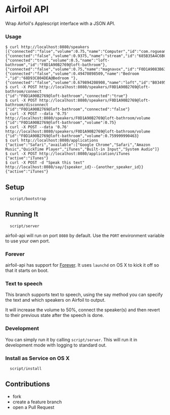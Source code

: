 # Airfoil API

Wrap Airfoil's Applescript interface with a JSON API.

### Usage

    $ curl http://localhost:8080/speakers
    [{"connected":"false","volume":0.75,"name":"Computer","id":"com.rogueamoeba.airfoil.LocalSpeaker"},{"connected":"false","volume":0.9375,"name":"stream","id":"685B35A4C6BC@stream"},{"connected":"true","volume":0.5,"name":"loft-bathroom","id":"F0D1A90B2769@loft-bathroom"},{"connected":"false","volume":0.75,"name":"magnavox","id":"F0D1A9083B63@magnavox"},{"connected":"false","volume":0.49470898509,"name":"Bedroom ","id":"68D93C804DEA@Bedroom "},{"connected":"false","volume":0.679894208908,"name":"loft","id":"B034953D7649@loft"}]
    $ curl -X POST http://localhost:8080/speakers/F0D1A90B2769@loft-bathroom/connect
    {"id":"F0D1A90B2769@loft-bathroom","connected":"true"}
    $ curl -X POST http://localhost:8080/speakers/F0D1A90B2769@loft-bathroom/disconnect
    {"id":"F0D1A90B2769@loft-bathroom","connected":"false"}
    $ curl -X POST --data '0.75' http://localhost:8080/speakers/F0D1A90B2769@loft-bathroom/volume
    {"id":"F0D1A90B2769@loft-bathroom","volume":0.75}
    $ curl -X POST --data '0.76' http://localhost:8080/speakers/F0D1A90B2769@loft-bathroom/volume
    {"id":"F0D1A90B2769@loft-bathroom","volume":0.759999990463}
    $ curl http://localhost:8080/applications
    {"active":"Safari","available":["Google Chrome","Safari","Amazon Music","QuickTime Player","iTunes","Built-in Input","System Audio"]}
    $ curl -X POST http://localhost:8080/application/iTunes
    {"active":"iTunes"}
    $ curl -X POST -d "Speak this text" http://localhost:8080/say/{speaker_id}--{another_speaker_id}}
    {"active":"iTunes"}
    
    

  ## Setup

      script/bootstrap

  ## Running It

      script/server

  airfoil-api will run on port `8080` by default. Use the `PORT` environment
  variable to use your own port.

  ### Forever

  airfoil-api has support for [Forever](https://github.com/foreverjs/forever). It uses `launchd` on OS X to kick it off so that it starts on boot.
  
  ### Text to speech
  
  This branch supports text to speech, using the say method you can specify the text and which speakers on Airfoil to output. 
  
  It will increase the volume to 50%, connect the speaker(s) and then revert to their previous state after the speech is done.

  ### Development

  You can simply run it by calling `script/server`. This will run it in development mode with logging to standard out.

  ### Install as Service on OS X

      script/install

  ## Contributions

  * fork
  * create a feature branch
  * open a Pull Request
